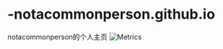 # -notacommonperson.github.io
notacommonperson的个人主页
![Metrics](https://metrics.lecoq.io/notacommonperson?template=classic&base=header%2C%20activity%2C%20community%2C%20repositories%2C%20metadata&base.indepth=false&base.hireable=false&base.skip=false&config.timezone=Asia%2FShanghai)
